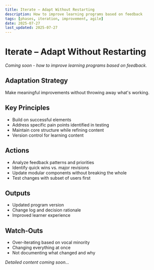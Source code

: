 ```yaml
---
title: Iterate – Adapt Without Restarting
description: How to improve learning programs based on feedback
tags: [phases, iteration, improvement, agile]
date: 2025-07-27
last_updated: 2025-07-27
---
```


# Iterate – Adapt Without Restarting

*Coming soon - how to improve learning programs based on feedback.*

## Adaptation Strategy

Make meaningful improvements without throwing away what's working.

## Key Principles
- Build on successful elements
- Address specific pain points identified in testing
- Maintain core structure while refining content
- Version control for learning content

## Actions
- Analyze feedback patterns and priorities
- Identify quick wins vs. major revisions
- Update modular components without breaking the whole
- Test changes with subset of users first

## Outputs
- Updated program version
- Change log and decision rationale
- Improved learner experience

## Watch-Outs
- Over-iterating based on vocal minority
- Changing everything at once
- Not documenting what changed and why

*Detailed content coming soon...*
